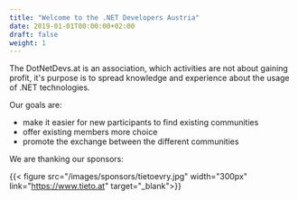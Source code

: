 ```yaml
---
title: "Welcome to the .NET Developers Austria"
date: 2019-01-01T00:00:00+02:00
draft: false
weight: 1
---
```


The DotNetDevs.at is an association, which activities are not about gaining profit, it's purpose is to spread knowledge and experience about the usage of .NET technologies.

Our goals are:

- make it easier for new participants to find existing communities
- offer existing members more choice
- promote the exchange between the different communities

We are thanking our sponsors:  

{{< figure src="/images/sponsors/tietoevry.jpg" width="300px" link="https://www.tieto.at" target="_blank">}}
